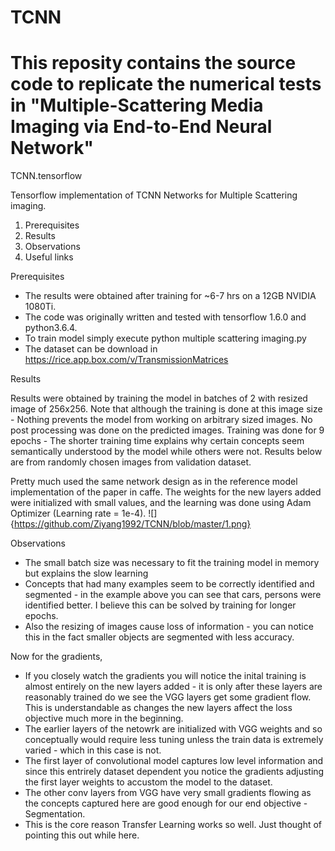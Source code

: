 # TCNN
# This reposity contains the source code to replicate the numerical tests in "Multiple-Scattering Media Imaging via End-to-End Neural Network"
TCNN.tensorflow

Tensorflow implementation of TCNN Networks for Multiple Scattering imaging. 

1. Prerequisites
2. Results
3. Observations
4. Useful links

Prerequisites

- The results were obtained after training for ~6-7 hrs on a 12GB NVIDIA 1080Ti.
- The code was originally written and tested with tensorflow 1.6.0 and python3.6.4. 
- To train model simply execute python multiple scattering imaging.py
- The dataset can be download in https://rice.app.box.com/v/TransmissionMatrices

Results

Results were obtained by training the model in batches of 2 with resized image of 256x256. Note that although the training is done at this image size - Nothing prevents the model from working on arbitrary sized images. No post processing was done on the predicted images. Training was done for 9 epochs - The shorter training time explains why certain concepts seem semantically understood by the model while others were not. Results below are from randomly chosen images from validation dataset.

Pretty much used the same network design as in the reference model implementation of the paper in caffe. The weights for the new layers added were initialized with small values, and the learning was done using Adam Optimizer (Learning rate = 1e-4). 
![]{https://github.com/Ziyang1992/TCNN/blob/master/1.png}
   

   

   

   

   

Observations

- The small batch size was necessary to fit the training model in memory but explains the slow learning
- Concepts that had many examples seem to be correctly identified and segmented - in the example above you can see that cars, persons were identified better. I believe this can be solved by training for longer epochs.
- Also the resizing of images cause loss of information - you can notice this in the fact smaller objects are segmented with less accuracy.



Now for the gradients,

- If you closely watch the gradients you will notice the inital training is almost entirely on the new layers added - it is only after these layers are reasonably trained do we see the VGG layers get some gradient flow. This is understandable as changes the new layers affect the loss objective much more in the beginning.
- The earlier layers of the netowrk are initialized with VGG weights and so conceptually would require less tuning unless the train data is extremely varied - which in this case is not.
- The first layer of convolutional model captures low level information and since this entrirely dataset dependent you notice the gradients adjusting the first layer weights to accustom the model to the dataset.
- The other conv layers from VGG have very small gradients flowing as the concepts captured here are good enough for our end objective - Segmentation. 
- This is the core reason Transfer Learning works so well. Just thought of pointing this out while here.

      


